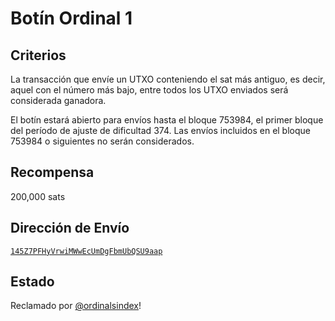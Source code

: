 Botín Ordinal 1
================

Criterios
--------

La transacción que envíe un UTXO conteniendo el sat más antiguo,
es decir, aquel con el número más bajo, entre todos los UTXO enviados será considerada ganadora.

El botín estará abierto para envíos hasta el bloque 753984, 
el primer bloque del período de ajuste de dificultad 374. Las envíos 
incluidos en el bloque 753984 o siguientes no serán considerados.

Recompensa
------

200,000 sats

Dirección de Envío
------------------

[`145Z7PFHyVrwiMWwEcUmDgFbmUbQSU9aap`](https://mempool.space/address/145Z7PFHyVrwiMWwEcUmDgFbmUbQSU9aap)

Estado
------

Reclamado por [@ordinalsindex](https://twitter.com/rodarmor/status/1569883266508853251)!
